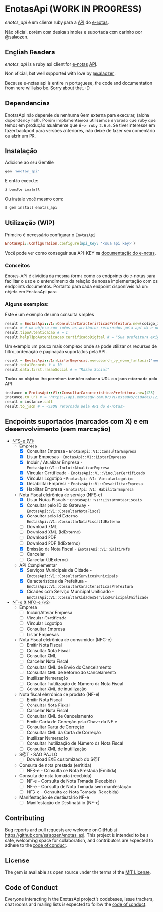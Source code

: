 # EnotasApi (WORK IN PROGRESS)
*enotas_api* é um cliente ruby para a [API](https://docs.enotasgw.com.br/reference) do [e-notas](https://enotas.com.br/).

Não oficial, porém com design simples e suportada com carinho por [@salaozen](https://github.com/salaozen).

## English Readers
*enotas_api* is a ruby api client for [e-notas](https://enotas.com.br/) [API](https://docs.enotasgw.com.br/reference).

Non oficial, but well supported with love by [@salaozen](https://github.com/salaozen).

Because e-notas api is entire in portuguese, the code and documentation from here will also be. Sorry about that. :D

## Dependencias
EnotasApi não depende de nenhuma Gem externa para executar, (aloha dependency hell).
Porém implementamos utilizamos a versão que ruby que temos em produção atualmente que é `~> ruby 2.6.6`.
Se tiver interesse em fazer backport para versões anteriores, não deixe de fazer seu comentário ou abrir um PR.

## Instalação

Adicione ao seu Gemfile

```ruby
gem 'enotas_api'
```

E então execute:
```sh
$ bundle install
```
Ou instale você mesmo com:
```sh
$ gem install enotas_api
```

## Utilização (WIP)

Primeiro é necessário configurar o `EnotasApi`
```ruby
EnotasApi::Configuration.configure(api_key: '<sua api key>')
```
Você pode ver como conseguir sua API-KEY na [documentação do e-notas](https://docs.enotasgw.com.br/docs/como-obter-a-sua-api-key).

### Conceitos
Enotas-API é dividida da mesma forma como os endpoints do e-notas para facilitar o uso e o entendimento da relação de nossa implementação com os endpoints documentos.
Portanto para cada endpoint disponíveis há um objeto em EnotasApi para.

### Alguns exemplos:

Este é um exemplo de uma consulta simples
```ruby
result = EnotasApi::V1::ConsultarCaracteristicasPrefeitura.new(codigo_ibge_cidade).call
result # é um objeto com todos os atributos retornados pela api do e-notas
result.tipoAutenticacao # = 1
result.helpTipoAutenticacao.certificadoDigital # = "Sua prefeitura exige a utilização de certificado digital, portanto, inclua aqui o arquivo de seu certificado A1."
```

Um exemplo um pouco mais complexo onde se pode utilizar os recursos de filtro, ordenação e paginação suportados pela API.
```ruby
result = EnotasApi::V1::ListarEmpresas.new.search_by_nome_fantasia('nome_fantasia').sort_by_cidade.page(number: 10, size: 30).call
result.totalRecords # = 10
result.data.first.razaoSocial # = "Razão Social"
```

Todos os objetos lhe permitem também saber a URL e o json retornado pela API
```ruby
instance = EnotasApi::V1::ConsultarCaracteristicasPrefeitura.new(123)
instance.to_url # = "https://api.enotasgw.com.br/v1/estados/cidades/123/provedor"
result = instance.call
result.to_json # = <JSON retornado pela API do e-notas>
```

## Endpoints suportados (marcados com X) e em desenvolvimento (sem marcação)
- [NFS-e (V1)](https://docs.enotasgw.com.br/reference)
  - Empresa
    - [x] Consultar Empresa - `EnotasApi::V1::ConsultarEmpresa`
    - [x] Listar Empresas - `EnotasApi::V1::ListarEmpresas`
    - [x] Incluir / Atualizar Empresa - `EnotasApi::V1::IncluirAtualizarEmpresa`
    - [x] Vincular Certificado - `EnotasApi::V1::VincularCertificado`
    - [x] Vincular Logotipo - `EnotasApi::V1::VincularLogotipo`
    - [x] Desabilitar Empresa - `EnotasApi::V1::DesabilitarEmpresa`
    - [x] Habilitar Empresa - `EnotasApi::V1::HabilitarEmpresa`
  - Nota Fiscal eletrônica de serviço (NFS-e)
    - [x] Listar Notas Fiscais - `EnotasApi::V1::ListarNotasFiscais`
    - [x] Consultar pelo ID do Gateway - `EnotasApi::V1::ConsultarNotaFiscal`
    - [x] Consultar pelo Id Externo - `EnotasApi::V1::ConsultarNotaFiscalIdExterno`
    - [ ] Download XML
    - [ ] Download XML (IdExterno)
    - [ ] Download PDF
    - [ ] Download PDF (IdExterno)
    - [X] Emissão de Nota Fiscal - `EnotasApi::V1::EmitirNfs`
    - [ ] Cancelar
    - [ ] Cancelar (IdExterno)
  - API Complementar
    - [x] Serviços Municipais da Cidade - `EnotasApi::V1::ConsultarServicosMunicipais`
    - [x] Características da Prefeitura - `EnotasApi::V1::ConsultarCaracteristicasPrefeitura`
    - [x] Cidades com Serviço Municipal Unificado - `EnotasApi::V1::ConsultarCidadesServicoMunicipalUnificado`
- [NF-e & NFC-e (v2)](https://docs.enotasgw.com.br/v2/reference)
  - Empresa
    - [ ] Incluir/Alterar Empresa
    - [ ] Vincular Certificado
    - [ ] Vincular Logotipo
    - [ ] Consultar Empresa
    - [ ] Listar Empresas
  - Nota Fiscal eletrônica de consumidor (NFC-e)
    - [ ] Emitir Nota Fiscal
    - [ ] Consultar Nota Fiscal
    - [ ] Consultar XML
    - [ ] Cancelar Nota Fiscal
    - [ ] Consultar XML de Envio do Cancelamento
    - [ ] Consultar XML de Retorno do Cancelamento
    - [ ] Inutilizar Numeração
    - [ ] Consultar Inutilização de Número da Nota Fiscal
    - [ ] Consultar XML de Inutilização
  - Nota fiscal eletrônica de produto (NF-e)
    - [ ] Emitir Nota Fiscal
    - [ ] Consultar Nota Fiscal
    - [ ] Cancelar Nota Fiscal
    - [ ] Consultar XML de Cancelamento
    - [ ] Emitir Carta de Correção pela Chave da NF-e
    - [ ] Consultar Carta de Correção
    - [ ] Consultar XML da Carta de Correção
    - [ ] Inutilizar Numeração
    - [ ] Consultar Inutilização de Número da Nota Fiscal
    - [ ] Consultar XML de Inutilização
  - S@T - SÃO PAULO
    - [ ] Download EXE customizado do S@T
  - Consulta de nota prestada (emitida)
    - [ ] NFS-e - Consulta de Nota Prestada (Emitida)
  - Consulta de nota tomada (recebida)
    - [ ] NF-e - Consulta de Nota Tomada (Recebida)
    - [ ] NF-e - Consulta de Nota Tomada sem manifestação
    - [ ] NFS-e - Consulta de Nota Tomada (Recebida)
  - Manifestação de destinatário NF-e
    - [ ] Manifestação de Destinatário (NF-e)
## Contributing

Bug reports and pull requests are welcome on GitHub at https://github.com/salaozen/enotas_api. This project is intended to be a safe, welcoming space for collaboration, and contributors are expected to adhere to the [code of conduct](https://github.com/salaozen/enotas_api/blob/main/CODE_OF_CONDUCT.md).

## License

The gem is available as open source under the terms of the [MIT License](https://opensource.org/licenses/MIT).

## Code of Conduct

Everyone interacting in the EnotasApi project's codebases, issue trackers, chat rooms and mailing lists is expected to follow the [code of conduct](https://github.com/salaozen/enotas_api/blob/main/CODE_OF_CONDUCT.md).
